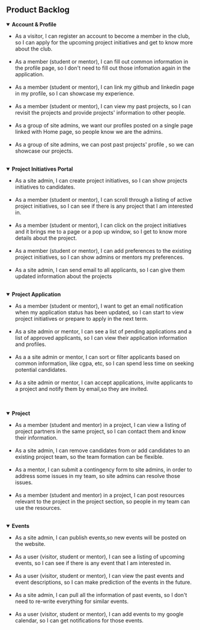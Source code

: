 ## Product Backlog

<details open>
<summary><strong>Account & Profile</strong></summary>
<ul>
    <li>As a visitor, I can register an account to become a member in the club, so I can apply for the upcoming project initiatives and get to know more about the club.</li>
    <br>
    <li>As a member (student or mentor), I can fill out common information in the profile page, so I don't need to fill out those infomation again in the application.</li>
    <br>
    <li>As a member (student or mentor), I can link my github and linkedin page in my profile, so I can showcase my experience.</li>
    <br>
    <li>As a member (student or mentor), I can view my past projects, so I can revisit the projects and provide projects' information to other people.</li>
    <br>
    <li>As a group of site admins, we want our profiles posted on a single page linked with Home page, so people know we are the admins.</li>
    <br>
    <li>As a group of site admins, we can post past projects' profile , so we can showcase our projects.</li>
</ul>
</details>
<br>
<details open>
<summary><strong>Project Initiatives Portal</strong></summary>
<ul>
    <li>As a site admin, I can create project initiatives, so I can show projects initiatives to candidates.</li>
    <br>
    <li>As a member (student or mentor), I can scroll through a listing of active project initiatives, so I can see if there is any project that I am interested in.</li>
    <br>
    <li>As a member (student or mentor), I can click on the project initiatives and it brings me to a page or a pop up window, so I get to know more details about the project.</li>
    <br>
    <li>As a member (student or mentor), I can add preferences to the existing project initiatives, so I can show admins or mentors my preferences.</li>
    <br>
    <li>As a site admin, I can send email to all applicants, so I can give them updated information about the projects</li>
</ul>
</details>
<br>
<details open>
<summary><strong>Project Application</strong></summary>
<ul>
    <li>As a member (student or mentor), I want to get an email notification when my application status has been updated, so I can start to view project initiatives or prepare to apply in the next term.</li>
    <br>
    <li>As a site admin or mentor, I can see a list of pending applications and a list of approved applicants, so I can view their application information and profiles.</li>
    <br>
    <li>As a a site admin or mentor, I can sort or filter applicants based on common information, like cgpa, etc, so I can spend less time on seeking potential candidates.</li>
    <br>
    <li>As a site admin or mentor, I can accept applications, invite applicants to a project and notify them by email,so they are invited.</li>
    <br>
</ul>
</details>
<br>
<details open>
<summary><strong>Project</strong></summary>
<ul>
    <li>As a member (student and mentor) in a project, I can view a listing of project partners in the same project, so I can contact them and know their information.</li>
    <br>
    <li>As a site admin, I can remove candidates from or add candidates to an existing project team, so the team formation can be flexible.</li>
    <br>
    <li>As a mentor, I can submit a contingency form to site admins, in order to address some issues in my team, so site admins can resolve those issues.</li>
    <br>
    <li>As a member (student and mentor) in a project, I can post resources relevant to the project in the project section, so people in my team can use the resources.</li>
</ul>
</details>
<br>
<details open>
<summary><strong>Events</strong></summary>
<ul>
    <li>As a site admin, I can publish events,so new events will be posted on the website.</li>
    <br>
    <li>As a user (visitor, student or mentor), I can see a listing of upcoming events, so I can see if there is any event that I am interested in.</li>
    <br>
    <li>As a user (visitor, student or mentor), I can view the past events and event descriptions, so I can make prediction of the events in the future.</li>
    <br>
    <li>As a site admin, I can pull all the information of past events, so I don't need to re-write everything for similar events.</li>
    <br>
    <li>As a user (visitor, student or mentor), I can add events to my google calendar, so I can get notifications for those events.</li>
    <br>
</ul>
</details>
<br>

